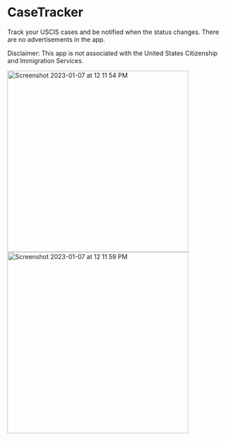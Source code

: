 # CaseTracker

Track your USCIS cases and be notified when the status changes. There are no advertisements in the app.

Disclaimer: This app is not associated with the United States Citizenship and Immigration Services.

<img width="410" alt="Screenshot 2023-01-07 at 12 11 54 PM" src="https://user-images.githubusercontent.com/460932/211168736-a4724a48-120c-4626-a678-2a5335b50725.png">  <img width="410" alt="Screenshot 2023-01-07 at 12 11 59 PM" src="https://user-images.githubusercontent.com/460932/211168737-0f526489-2cd5-4dec-b616-f2e66efab1c3.png">
